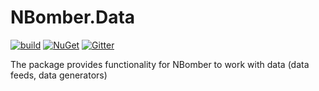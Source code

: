 # NBomber.Data

[![build](https://github.com/PragmaticFlow/NBomber.Data/actions/workflows/build.yml/badge.svg)](https://github.com/PragmaticFlow/NBomber.Data/actions/workflows/build.yml)
[![NuGet](https://img.shields.io/nuget/v/nbomber.data.svg)](https://www.nuget.org/packages/nbomber.data/)
[![Gitter](https://badges.gitter.im/nbomber/community.svg)](https://gitter.im/nbomber/community?utm_source=badge&utm_medium=badge&utm_campaign=pr-badge)

The package provides functionality for NBomber to work with data (data feeds, data generators)
